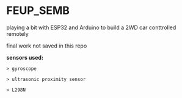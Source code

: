 # FEUP_SEMB

playing a bit with ESP32 and Arduino to build a 2WD car conttrolled remotely

final work not saved in this repo


**sensors used:**
```
> gyroscope

> ultrasonic proximity sensor

> L298N
```
